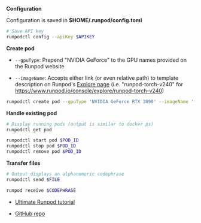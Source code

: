 **Configuration**

Configuration is saved in **$HOME/.runpod/config.toml**

```sh
# Save API key
runpodctl config --apiKey $APIKEY
```

**Create pod**

- `--gpuType`: Prepend "NVIDIA GeForce" to the GPU names provided on the Runpod website

- `--imageName`: Accepts either link (or even relative path) to template description on Runpod's [Explore page](https://www.runpod.io/console/explore) (i.e. "runpod-torch-v240" for https://www.runpod.io/console/explore/runpod-torch-v240)

```sh
runpodctl create pod --gpuType 'NVIDIA GeForce RTX 3090' --imageName 'fedirz/faster-whisper-server:latest-cuda'
```

**Handle existing pod**

```sh
# Display running pods (output is similar to docker ps)
runpodctl get pod

runpodctl start pod $POD_ID
runpodctl stop pod $POD_ID
runpodctl remove pod $POD_ID
```

**Transfer files**

```sh title="Local"
# Output displays an alphanumeric codephrase
runpodctl send $FILE
```

```sh title="Destination pod"
runpod receive $CODEPHRASE
```

-   [Ultimate Runpod tutorial](https://www.youtube.com/watch?v=QN1vdGhjcRc)

-   [GitHub repo](https://github.com/runpod/runpodctl)

